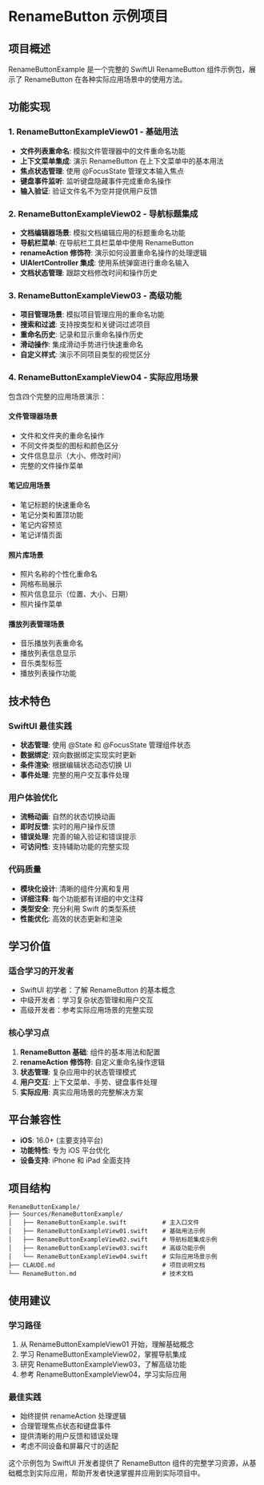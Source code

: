 # RenameButton 示例项目

## 项目概述

RenameButtonExample 是一个完整的 SwiftUI RenameButton 组件示例包，展示了 RenameButton 在各种实际应用场景中的使用方法。

## 功能实现

### 1. RenameButtonExampleView01 - 基础用法

- **文件列表重命名**: 模拟文件管理器中的文件重命名功能
- **上下文菜单集成**: 演示 RenameButton 在上下文菜单中的基本用法
- **焦点状态管理**: 使用 @FocusState 管理文本输入焦点
- **键盘事件监听**: 监听键盘隐藏事件完成重命名操作
- **输入验证**: 验证文件名不为空并提供用户反馈

### 2. RenameButtonExampleView02 - 导航标题集成

- **文档编辑器场景**: 模拟文档编辑应用的标题重命名功能
- **导航栏菜单**: 在导航栏工具栏菜单中使用 RenameButton
- **renameAction 修饰符**: 演示如何设置重命名操作的处理逻辑
- **UIAlertController 集成**: 使用系统弹窗进行重命名输入
- **文档状态管理**: 跟踪文档修改时间和操作历史

### 3. RenameButtonExampleView03 - 高级功能

- **项目管理场景**: 模拟项目管理应用的重命名功能
- **搜索和过滤**: 支持按类型和关键词过滤项目
- **重命名历史**: 记录和显示重命名操作历史
- **滑动操作**: 集成滑动手势进行快速重命名
- **自定义样式**: 演示不同项目类型的视觉区分

### 4. RenameButtonExampleView04 - 实际应用场景

包含四个完整的应用场景演示：

#### 文件管理器场景

- 文件和文件夹的重命名操作
- 不同文件类型的图标和颜色区分
- 文件信息显示（大小、修改时间）
- 完整的文件操作菜单

#### 笔记应用场景

- 笔记标题的快速重命名
- 笔记分类和置顶功能
- 笔记内容预览
- 笔记详情页面

#### 照片库场景

- 照片名称的个性化重命名
- 网格布局展示
- 照片信息显示（位置、大小、日期）
- 照片操作菜单

#### 播放列表管理场景

- 音乐播放列表重命名
- 播放列表信息显示
- 音乐类型标签
- 播放列表操作功能

## 技术特色

### SwiftUI 最佳实践

- **状态管理**: 使用 @State 和 @FocusState 管理组件状态
- **数据绑定**: 双向数据绑定实现实时更新
- **条件渲染**: 根据编辑状态动态切换 UI
- **事件处理**: 完整的用户交互事件处理

### 用户体验优化

- **流畅动画**: 自然的状态切换动画
- **即时反馈**: 实时的用户操作反馈
- **错误处理**: 完善的输入验证和错误提示
- **可访问性**: 支持辅助功能的完整实现

### 代码质量

- **模块化设计**: 清晰的组件分离和复用
- **详细注释**: 每个功能都有详细的中文注释
- **类型安全**: 充分利用 Swift 的类型系统
- **性能优化**: 高效的状态更新和渲染

## 学习价值

### 适合学习的开发者

- SwiftUI 初学者：了解 RenameButton 的基本概念
- 中级开发者：学习复杂状态管理和用户交互
- 高级开发者：参考实际应用场景的完整实现

### 核心学习点

1. **RenameButton 基础**: 组件的基本用法和配置
2. **renameAction 修饰符**: 自定义重命名操作逻辑
3. **状态管理**: 复杂应用中的状态管理模式
4. **用户交互**: 上下文菜单、手势、键盘事件处理
5. **实际应用**: 真实应用场景的完整解决方案

## 平台兼容性

- **iOS**: 16.0+ (主要支持平台)
- **功能特性**: 专为 iOS 平台优化
- **设备支持**: iPhone 和 iPad 全面支持

## 项目结构

```
RenameButtonExample/
├── Sources/RenameButtonExample/
│   ├── RenameButtonExample.swift          # 主入口文件
│   ├── RenameButtonExampleView01.swift    # 基础用法示例
│   ├── RenameButtonExampleView02.swift    # 导航标题集成示例
│   ├── RenameButtonExampleView03.swift    # 高级功能示例
│   └── RenameButtonExampleView04.swift    # 实际应用场景示例
├── CLAUDE.md                              # 项目说明文档
└── RenameButton.md                        # 技术文档
```

## 使用建议

### 学习路径

1. 从 RenameButtonExampleView01 开始，理解基础概念
2. 学习 RenameButtonExampleView02，掌握导航集成
3. 研究 RenameButtonExampleView03，了解高级功能
4. 参考 RenameButtonExampleView04，学习实际应用

### 最佳实践

- 始终提供 renameAction 处理逻辑
- 合理管理焦点状态和键盘事件
- 提供清晰的用户反馈和错误处理
- 考虑不同设备和屏幕尺寸的适配

这个示例包为 SwiftUI 开发者提供了 RenameButton 组件的完整学习资源，从基础概念到实际应用，帮助开发者快速掌握并应用到实际项目中。

